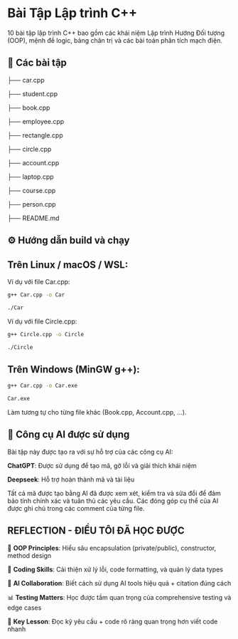 # Bài Tập Lập trình C++

10 bài tập lập trình C++ bao gồm các khái niệm Lập trình Hướng Đối tượng (OOP), mệnh đề logic, bảng chân trị và các bài toán phân tích mạch điện.

## 📁 Các bài tập
├── car.cpp

├── student.cpp

├── book.cpp 

├── employee.cpp 

├── rectangle.cpp 

├── circle.cpp 

├── account.cpp 

├── laptop.cpp 

├── course.cpp

├── person.cpp 

├── README.md 

## ⚙️ Hướng dẫn build và chạy

## Trên Linux / macOS / WSL:

Ví dụ với file Car.cpp:
```bash
g++ Car.cpp -o Car

./Car
```

Ví dụ với file Circle.cpp:
```bash
g++ Circle.cpp -o Circle

./Circle
```
## Trên Windows (MinGW g++):
```bash
g++ Car.cpp -o Car.exe

Car.exe
```
Làm tương tự cho từng file khác (Book.cpp, Account.cpp, …).


## 🤖 Công cụ AI được sử dụng
Bài tập này được tạo ra với sự hỗ trợ của các công cụ AI:

**ChatGPT**: Được sử dụng để tạo mã, gỡ lỗi và giải thích khái niệm

**Deepseek**: Hỗ trợ hoàn thành mã và tài liệu

Tất cả mã được tạo bằng AI đã được xem xét, kiểm tra và sửa đổi để đảm bảo tính chính xác và tuân thủ các yêu cầu. Các đóng góp cụ thể của AI được ghi chú trong các comment của từng file.


## REFLECTION - ĐIỀU TÔI ĐÃ HỌC ĐƯỢC

🎯 **OOP Principles**: Hiểu sâu encapsulation (private/public), constructor, method design

🔧 **Coding Skills**: Cải thiện xử lý lỗi, code formatting, và quản lý data types

🤖 **AI Collaboration**: Biết cách sử dụng AI tools hiệu quả + citation đúng cách

📊 **Testing Matters**: Học được tầm quan trọng của comprehensive testing và edge cases

🌟 **Key Lesson**: Đọc kỹ yêu cầu + code rõ ràng quan trọng hơn viết code nhanh
